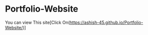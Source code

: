 # Portfolio-Website

You can view This site[Click On(https://ashish-45.github.io/Portfolio-Website/)]
